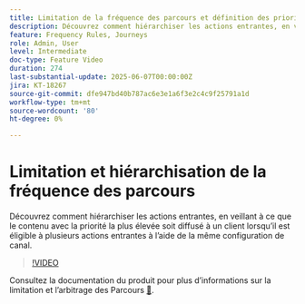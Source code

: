 ```yaml
---
title: Limitation de la fréquence des parcours et définition des priorités
description: Découvrez comment hiérarchiser les actions entrantes, en veillant à ce que le contenu avec la priorité la plus élevée soit diffusé à un client lorsqu’il est éligible à plusieurs actions entrantes à l’aide de la même configuration de canal.
feature: Frequency Rules, Journeys
role: Admin, User
level: Intermediate
doc-type: Feature Video
duration: 274
last-substantial-update: 2025-06-07T00:00:00Z
jira: KT-18267
source-git-commit: dfe947bd40b787ac6e3e1a6f3e2c4c9f25791a1d
workflow-type: tm+mt
source-wordcount: '80'
ht-degree: 0%

---
```



# Limitation et hiérarchisation de la fréquence des parcours

Découvrez comment hiérarchiser les actions entrantes, en veillant à ce que le contenu avec la priorité la plus élevée soit diffusé à un client lorsqu’il est éligible à plusieurs actions entrantes à l’aide de la même configuration de canal.

>[!VIDEO](https://video.tv.adobe.com/v/3447615/?learn=on&enablevpops&captions=fre_fr)

Consultez la documentation du produit pour plus d’informations sur la limitation et l’arbitrage des Parcours [&#128279;](https://experienceleague.adobe.com/fr/docs/journey-optimizer/using/conflict-prioritization/capping-rules/journey-capping).
